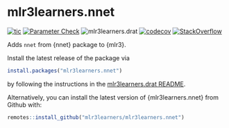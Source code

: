 # mlr3learners.nnet

<!-- badges: start -->
[![tic](https://github.com/mlr3learners/mlr3learners.nnet/workflows/tic/badge.svg?branch=master)](https://github.com/mlr3learners/mlr3learners.nnet/actions)
[![Parameter Check](https://github.com/mlr3learners/mlr3learners.nnet/workflows/Parameter%20Check/badge.svg?branch=master)](https://github.com/mlr3learners/mlr3learners.nnet/actions)
![mlr3learners.drat](https://github.com/mlr3learners/mlr3learners.nnet/workflows/mlr3learners.drat/badge.svg?branch=master)
[![codecov](https://codecov.io/gh/mlr3learners/mlr3learners.nnet/branch/master/graph/badge.svg)](https://codecov.io/gh/mlr3learners/mlr3learners.nnet)
[![StackOverflow](https://img.shields.io/badge/stackoverflow-mlr3-orange.svg)](https://stackoverflow.com/questions/tagged/mlr3)

<!-- badges: end -->

Adds `nnet` from {nnet} package to {mlr3}.

Install the latest release of the package via

```r
install.packages("mlr3learners.nnet")
```

by following the instructions in the [mlr3learners.drat README](https://github.com/mlr3learners/mlr3learners.drat).

Alternatively, you can install the latest version of {mlr3learners.nnet} from Github with:

```r
remotes::install_github("mlr3learners/mlr3learners.nnet")
```
